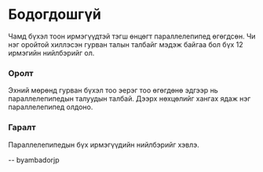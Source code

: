 Бодогдошгүй
===========
Чамд бүхэл тоон ирмэгүүдтэй тэгш өнцөгт параллелепипед өгөгдсөн. Чи нэг оройтой
хиллэсэн гурван талын талбайг мэдэж байгаа бол бүх 12 ирмэгийн нийлбэрийг ол.


### Оролт
Эхний мөрөнд гурван бүхэл тоо эерэг тоо өгөгдөнө эдгээр нь параллелепипедын
талуудын талбай. Дээрх нөхцөлийг хангах ядаж нэг параллелепипед олдоно.


### Гаралт
Параллелепипедын бүх ирмэгүүдийн нийлбэрийг хэвлэ.

-- byambadorjp
